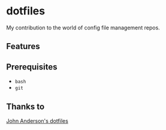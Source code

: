 dotfiles
========

My contribution to the world of config file management repos.

Features
--------


Prerequisites
-------------
* `bash`
* `git`

Thanks to
---------
[John Anderson's dotfiles](https://github.com/sontek/dotfiles)

